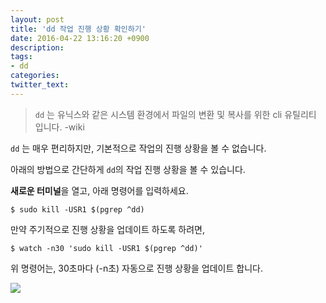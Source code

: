 ```yaml
---
layout: post
title: 'dd 작업 진행 상황 확인하기'
date: 2016-04-22 13:16:20 +0900
description: 
tags:
- dd
categories:
twitter_text:
---
```



> `dd` 는 유닉스와 같은 시스템 환경에서 파일의 변환 및 복사를 위한 cli 유틸리티 입니다. -wiki

`dd` 는 매우 편리하지만, 기본적으로 작업의 진행 상황을 볼 수 없습니다.

아래의 방법으로 간단하게 `dd`의 작업 진행 상황을 볼 수 있습니다.

**새로운 터미널**을 열고, 아래 명령어를 입력하세요.

```
$ sudo kill -USR1 $(pgrep ^dd)
```

만약 주기적으로 진행 상황을 업데이트 하도록 하려면,

```
$ watch -n30 'sudo kill -USR1 $(pgrep ^dd)'
```

위 명령어는, 30초마다 (-n초) 자동으로 진행 상황을 업데이트 합니다.

<a href="http://minibrary.com/blogimg/img20160306-001.png" data-lightbox="25"><img src="http://minibrary.com/blogimg/img20160306-001.png"></a>
